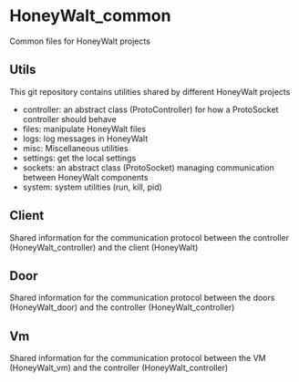 # HoneyWalt_common

Common files for HoneyWalt projects

## Utils

This git repository contains utilities shared by different HoneyWalt projects

- controller: an abstract class (ProtoController) for how a ProtoSocket controller should behave
- files: manipulate HoneyWalt files
- logs: log messages in HoneyWalt
- misc: Miscellaneous utilities
- settings: get the local settings
- sockets: an abstract class (ProtoSocket) managing communication between HoneyWalt components
- system: system utilities (run, kill, pid)

## Client

Shared information for the communication protocol between the controller (HoneyWalt_controller) and the client (HoneyWalt)

## Door

Shared information for the communication protocol between the doors (HoneyWalt_door) and the controller (HoneyWalt_controller)

## Vm

Shared information for the communication protocol between the VM (HoneyWalt_vm) and the controller (HoneyWalt_controller)